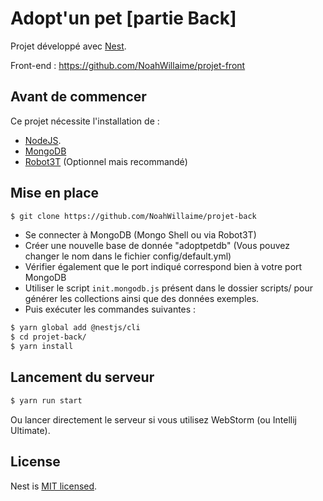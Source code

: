 # Adopt'un pet [partie Back]

Projet développé avec [Nest](https://github.com/nestjs/nest).

Front-end : https://github.com/NoahWillaime/projet-front

## Avant de commencer

Ce projet nécessite l'installation de :
 - [NodeJS](https://nodejs.org/en/).
 - [MongoDB](https://www.mongodb.com/fr)
 - [Robot3T](https://robomongo.org/download) (Optionnel mais recommandé) 

## Mise en place
```bash
$ git clone https://github.com/NoahWillaime/projet-back
```

-   Se connecter à MongoDB (Mongo Shell ou via Robot3T)
-   Créer une nouvelle base de donnée "adoptpetdb" (Vous pouvez changer le nom dans le fichier config/default.yml)
-   Vérifier également que le port indiqué correspond bien à votre port MongoDB
-   Utiliser le script `init.mongodb.js` présent dans le dossier scripts/ pour générer les collections ainsi que des données exemples.
-   Puis exécuter les commandes suivantes :
```bash
$ yarn global add @nestjs/cli
$ cd projet-back/
$ yarn install
```

## Lancement du serveur

```bash
$ yarn run start
```

Ou lancer directement le serveur si vous utilisez WebStorm (ou Intellij Ultimate).

## License

  Nest is [MIT licensed](LICENSE).
